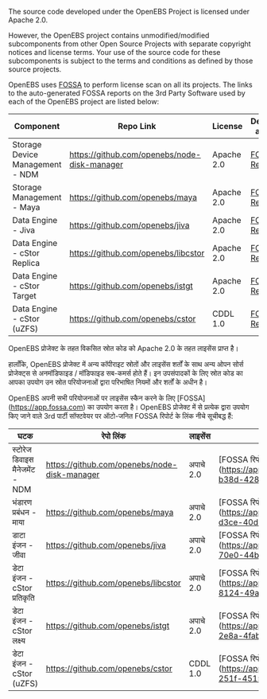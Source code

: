 The source code developed under the OpenEBS Project is licensed under Apache 2.0. 

However, the OpenEBS project contains unmodified/modified subcomponents from other Open Source Projects with separate copyright notices and license terms.  Your use of the source code for these subcomponents is subject to the terms and conditions as defined by those source projects.

OpenEBS uses [FOSSA](https://app.fossa.com) to perform license scan on all its projects. The links to the auto-generated FOSSA reports on the 3rd Party Software used by each of the OpenEBS project are listed below:

| Component | Repo Link | License | Dependency and Notes
|---|---|---|---|
| Storage Device Management - NDM | https://github.com/openebs/node-disk-manager | Apache 2.0  | [FOSSA Report](https://app.fossa.com/reports/8a87fe2c-b38d-4281-804c-6eae3eb84876)
| Storage Management - Maya | https://github.com/openebs/maya | Apache 2.0  | [FOSSA Report](https://app.fossa.com/reports/8bd232e6-d3ce-40db-ad4e-89810e08e2a4)
| Data Engine - Jiva | https://github.com/openebs/jiva | Apache 2.0  | [FOSSA Report](https://app.fossa.com/reports/b6049ecb-70e0-44b6-b582-32841e3d075f)
| Data Engine - cStor Replica | https://github.com/openebs/libcstor | Apache 2.0  | [FOSSA Report](https://app.fossa.com/reports/e77688f0-8124-49aa-bd3b-1eb11a4ce44b)
| Data Engine - cStor Target | https://github.com/openebs/istgt | Apache 2.0  | [FOSSA Report](https://app.fossa.com/reports/352b66b9-2e8a-4fab-b743-a56505e32c93)
| Data Engine - cStor (uZFS) | https://github.com/openebs/cstor | CDDL 1.0  | [FOSSA Report](https://app.fossa.com/reports/656cad60-251f-4515-a25a-bf5c7c6b0ea1)



OpenEBS प्रोजेक्ट के तहत विकसित स्रोत कोड को Apache 2.0 के तहत लाइसेंस प्राप्त है।

हालाँकि, OpenEBS प्रोजेक्ट में अन्य कॉपीराइट स्रोतों और लाइसेंस शर्तों के साथ अन्य ओपन सोर्स प्रोजेक्ट्स से अनमॉडिफाइड / मॉडिफाइड सब-कमर्स होते हैं। इन उपसंपादकों के लिए स्रोत कोड का आपका उपयोग उन स्रोत परियोजनाओं द्वारा परिभाषित नियमों और शर्तों के अधीन है।

OpenEBS अपनी सभी परियोजनाओं पर लाइसेंस स्कैन करने के लिए [FOSSA] (https://app.fossa.com) का उपयोग करता है। OpenEBS प्रोजेक्ट में से प्रत्येक द्वारा उपयोग किए जाने वाले 3rd पार्टी सॉफ्टवेयर पर ऑटो-जनित FOSSA रिपोर्ट के लिंक नीचे सूचीबद्ध हैं:

| घटक | रेपो लिंक | लाइसेंस | निर्भरता और नोट्स
| --- | --- | --- | --- |
| स्टोरेज डिवाइस मैनेजमेंट - NDM | https://github.com/openebs/node-disk-manager | अपाचे 2.0 | [FOSSA रिपोर्ट] (https://app.fossa.com/reports/8a87fe2c-b38d-4281-804c-6eae3eb84876)
| भंडारण प्रबंधन - माया | https://github.com/openebs/maya | अपाचे 2.0 | [FOSSA रिपोर्ट] (https://app.fossa.com/reports/8bd232e6-d3ce-40db-ad4e-89810e08e2a4)
| डाटा इंजन - जीवा | https://github.com/openebs/jiva | अपाचे 2.0 | [FOSSA रिपोर्ट] (https://app.fossa.com/reports/b6049ecb-70e0-44b6-b582-32841e3d075f)
| डेटा इंजन - cStor प्रतिकृति | https://github.com/openebs/libcstor | अपाचे 2.0 | [FOSSA रिपोर्ट] (https://app.fossa.com/reports/e77688f0-8124-49aa-bd3b-1eb11a4ce44b)
| डेटा इंजन - cStor लक्ष्य | https://github.com/openebs/istgt | अपाचे 2.0 | [FOSSA रिपोर्ट] (https://app.fossa.com/reports/352b66b9-2e8a-4fab-b743-a56505e32c93)
| डेटा इंजन - cStor (uZFS) | https://github.com/openebs/cstor | CDDL 1.0 | [FOSSA रिपोर्ट] (https://app.fossa.com/reports/656cad60-251f-4515-a25a-bf5c7c6b0ea1)
